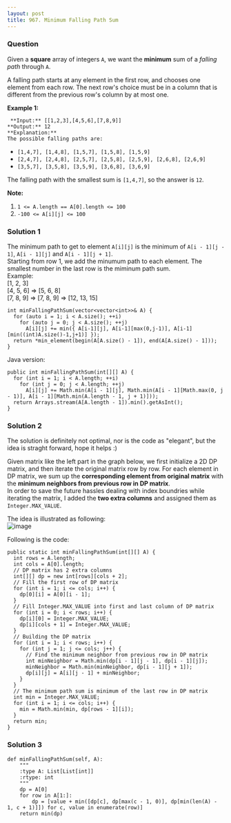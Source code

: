```yaml
---
layout: post
title: 967. Minimum Falling Path Sum
---
```

### Question
Given a **square** array of integers `A`, we want the **minimum** sum of a
_falling path_ through `A`.

A falling path starts at any element in the first row, and chooses one element
from each row.  The next row's choice must be in a column that is different
from the previous row's column by at most one.



 **Example 1:**

    
    
     **Input:** [[1,2,3],[4,5,6],[7,8,9]]
    **Output:** 12
    **Explanation:**
    The possible falling paths are:
    

  * `[1,4,7], [1,4,8], [1,5,7], [1,5,8], [1,5,9]`
  * `[2,4,7], [2,4,8], [2,5,7], [2,5,8], [2,5,9], [2,6,8], [2,6,9]`
  * `[3,5,7], [3,5,8], [3,5,9], [3,6,8], [3,6,9]`

The falling path with the smallest sum is `[1,4,7]`, so the answer is `12`.



 **Note:**

  1. `1 <= A.length == A[0].length <= 100`
  2. `-100 <= A[i][j] <= 100`

### Solution 1
The minimum path to get to element `A[i][j]` is the minimum of `A[i - 1][j -
1]`, `A[i - 1][j]` and `A[i - 1][j + 1]`.  
Starting from row 1, we add the minumum path to each element. The smallest
number in the last row is the miminum path sum.  
Example:  
[1, 2, 3]  
[4, 5, 6] => [5, 6, 8]  
[7, 8, 9] => [7, 8, 9] => [12, 13, 15]

    
    
    int minFallingPathSum(vector<vector<int>>& A) {
      for (auto i = 1; i < A.size(); ++i)
        for (auto j = 0; j < A.size(); ++j)
          A[i][j] += min({ A[i-1][j], A[i-1][max(0,j-1)], A[i-1][min((int)A.size()-1,j+1)] });
      return *min_element(begin(A[A.size() - 1]), end(A[A.size() - 1]));
    }
    

Java version:

    
    
    public int minFallingPathSum(int[][] A) {
      for (int i = 1; i < A.length; ++i)
        for (int j = 0; j < A.length; ++j)
          A[i][j] += Math.min(A[i - 1][j], Math.min(A[i - 1][Math.max(0, j - 1)], A[i - 1][Math.min(A.length - 1, j + 1)]));
      return Arrays.stream(A[A.length - 1]).min().getAsInt();
    }        
    


### Solution 2
The solution is definitely not optimal, nor is the code as "elegant", but the
idea is straght forward, hope it helps :)

Given matrix like the left part in the graph below, we first initialize a 2D
DP matrix, and then iterate the original matrix row by row. For each element
in DP matrix, we sum up the **corresponding element from original matrix**
with the **minimum neighbors from previous row in DP matrix**.  
In order to save the future hassles dealing with index boundries while
iterating the matrix, I added the **two extra columns** and assigned them as
`Integer.MAX_VALUE`.

The idea is illustrated as following:  
![image](https://assets.leetcode.com/users/yfgu0618/image_1540698728.png)

Following is the code:

    
    
    public static int minFallingPathSum(int[][] A) {
      int rows = A.length;
      int cols = A[0].length;
      // DP matrix has 2 extra columns
      int[][] dp = new int[rows][cols + 2];
      // Fill the first row of DP matrix
      for (int i = 1; i <= cols; i++) {
        dp[0][i] = A[0][i - 1];
      }
      // Fill Integer.MAX_VALUE into first and last column of DP matrix
      for (int i = 0; i < rows; i++) {
        dp[i][0] = Integer.MAX_VALUE;
        dp[i][cols + 1] = Integer.MAX_VALUE;
      }
      // Building the DP matrix
      for (int i = 1; i < rows; i++) {
        for (int j = 1; j <= cols; j++) {
          // Find the minimum neighbor from previous row in DP matrix
          int minNeighbor = Math.min(dp[i - 1][j - 1], dp[i - 1][j]);
          minNeighbor = Math.min(minNeighbor, dp[i - 1][j + 1]);
          dp[i][j] = A[i][j - 1] + minNeighbor;
        }
      }
      // The minimum path sum is minimum of the last row in DP matrix
      int min = Integer.MAX_VALUE;
      for (int i = 1; i <= cols; i++) {
        min = Math.min(min, dp[rows - 1][i]);
      }
      return min;
    }
    


### Solution 3
    
    
    def minFallingPathSum(self, A):
        """
        :type A: List[List[int]]
        :rtype: int
        """
        dp = A[0]
        for row in A[1:]:
            dp = [value + min([dp[c], dp[max(c - 1, 0)], dp[min(len(A) - 1, c + 1)]]) for c, value in enumerate(row)]
        return min(dp)



